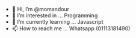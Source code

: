 - 👋 Hi, I’m @momandour
- 👀 I’m interested in ... Programming
- 🌱 I’m currently learning ... Javascript
- 📫 How to reach me ... Whatsapp (01113181490)

<!---
momandour/momandour is a ✨ special ✨ repository because its `README.md` (this file) appears on your GitHub profile.
You can click the Preview link to take a look at your changes.
--->
